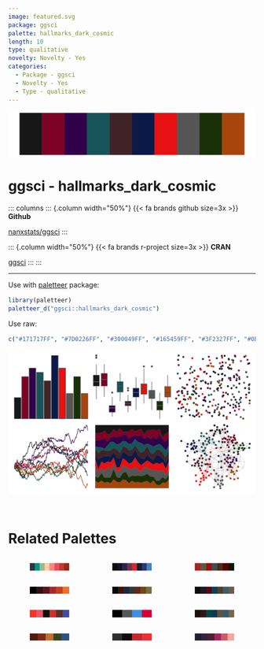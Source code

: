 ```yaml
---
image: featured.svg
package: ggsci
palette: hallmarks_dark_cosmic
length: 10
type: qualitative
novelty: Novelty - Yes
categories:
  - Package - ggsci
  - Novelty - Yes
  - Type - qualitative
---
```


![](featured.svg)

# ggsci - hallmarks_dark_cosmic 

::: columns
::: {.column width="50%"}
{{< fa brands github size=3x >}}
**Github**

[nanxstats/ggsci](https://github.com/nanxstats/ggsci)
:::

::: {.column width="50%"}
{{< fa brands r-project size=3x >}}
**CRAN**

[ggsci](https://CRAN.R-project.org/package=ggsci)
:::
:::

<hr> 

Use with [paletteer](https://emilhvitfeldt.github.io/paletteer/) package:

```r
library(paletteer)
paletteer_d("ggsci::hallmarks_dark_cosmic")
```

Use raw:

```r
c("#171717FF", "#7D0226FF", "#300049FF", "#165459FF", "#3F2327FF", "#0B1948FF", "#E71012FF", "#555555FF", "#193006FF", "#A8450CFF")
``` 

![](examples.png) 

<br>

# Related Palettes

<div class="list" style="display: grid; grid-template-columns: auto auto auto;"> <figure class="figure">
<a href="../../awtools/a_palette/"> <img src="../../awtools/a_palette/featured.svg" style="width: 100%;" class="figure-img"></a>
</figure> <figure class="figure">
<a href="../../futurevisions/trappest/"> <img src="../../futurevisions/trappest/featured.svg" style="width: 100%;" class="figure-img"></a>
</figure> <figure class="figure">
<a href="../../wesanderson/BottleRocket1/"> <img src="../../wesanderson/BottleRocket1/featured.svg" style="width: 100%;" class="figure-img"></a>
</figure> <figure class="figure">
<a href="../../beyonce/X8/"> <img src="../../beyonce/X8/featured.svg" style="width: 100%;" class="figure-img"></a>
</figure> <figure class="figure">
<a href="../../ghibli/MononokeDark/"> <img src="../../ghibli/MononokeDark/featured.svg" style="width: 100%;" class="figure-img"></a>
</figure> <figure class="figure">
<a href="../../ghibli/KikiDark/"> <img src="../../ghibli/KikiDark/featured.svg" style="width: 100%;" class="figure-img"></a>
</figure> <figure class="figure">
<a href="../../NineteenEightyR/cobra/"> <img src="../../NineteenEightyR/cobra/featured.svg" style="width: 100%;" class="figure-img"></a>
</figure> <figure class="figure">
<a href="../../nbapalettes/kings_city/"> <img src="../../nbapalettes/kings_city/featured.svg" style="width: 100%;" class="figure-img"></a>
</figure> <figure class="figure">
<a href="../../ghibli/MarnieDark1/"> <img src="../../ghibli/MarnieDark1/featured.svg" style="width: 100%;" class="figure-img"></a>
</figure> <figure class="figure">
<a href="../../MetBrewer/Wissing/"> <img src="../../MetBrewer/Wissing/featured.svg" style="width: 100%;" class="figure-img"></a>
</figure> <figure class="figure">
<a href="../../nbapalettes/blazers_city2/"> <img src="../../nbapalettes/blazers_city2/featured.svg" style="width: 100%;" class="figure-img"></a>
</figure> <figure class="figure">
<a href="../../beyonce/X14/"> <img src="../../beyonce/X14/featured.svg" style="width: 100%;" class="figure-img"></a>
</figure> 
</div>
